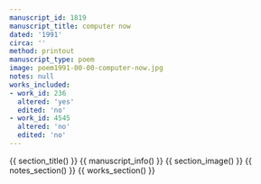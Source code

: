 ```yaml
---
manuscript_id: 1819
manuscript_title: computer now
dated: '1991'
circa: ''
method: printout
manuscript_type: poem
image: poem1991-00-00-computer-now.jpg
notes: null
works_included:
- work_id: 236
  altered: 'yes'
  edited: 'no'
- work_id: 4545
  altered: 'no'
  edited: 'no'
---
```


{{ section_title() }}
{{ manuscript_info() }}
{{ section_image() }}
{{ notes_section() }}
{{ works_section() }}
